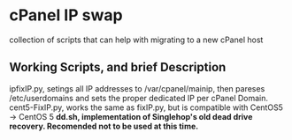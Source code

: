 # cPanel IP swap
collection of scripts that can help with migrating to a new cPanel host

## Working Scripts, and brief Description
ipfixIP.py, setings all IP addresses to /var/cpanel/mainip, then pareses /etc/userdomains and sets the proper dedicated IP per cPanel Domain.
cent5-FixIP.py, works the same as fixIP.py, but is compatible with CentOS5 -> CentOS 5
**dd.sh, implementation of Singlehop's old dead drive recovery. Recomended not to be used at this time.**
